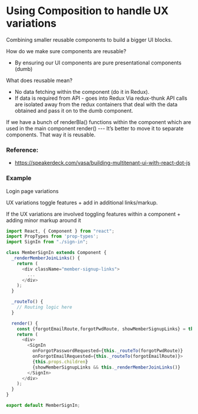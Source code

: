 # Using Composition to handle UX variations
Combining smaller reusable components to build a bigger UI blocks.

How do we make sure components are reusable?
  - By ensuring our UI components are pure presentational components (dumb)

What does reusable mean?
  - No data fetching within the component (do it in Redux).
  - If data is required from API - goes into Redux
       Via redux-thunk API calls are isolated away from the redux containers that deal with the data obtained and pass it on to the dumb component.

If we have a bunch of renderBla() functions within the component which are used in the main component render()
  --- It’s better to move it to separate components. That way it is reusable.

### Reference:
- https://speakerdeck.com/vasa/building-multitenant-ui-with-react-dot-js



### Example
Login page variations

UX variations toggle features + add in additional links/markup.


If the UX variations are involved toggling features within a component + adding minor markup around it

```javascript
import React, { Component } from "react";
import PropTypes from 'prop-types';
import SignIn from "./sign-in";

class MemberSignIn extends Component {
  _renderMemberJoinLinks() {
    return (
      <div className="member-signup-links">
        ...
      </div>
    );
  }

  _routeTo() {
    // Routing logic here
  }

  render() {
    const {forgotEmailRoute,forgotPwdRoute, showMemberSignupLinks} = this.props;
    return (
      <div>
        <SignIn
          onForgotPasswordRequested={this._routeTo(forgotPwdRoute)}
          onForgotEmailRequested={this._routeTo(forgotEmailRoute)}>
          {this.props.children}
          {showMemberSignupLinks && this._renderMemberJoinLinks()}
        </SignIn>
      </div>
    );
  }
}

export default MemberSignIn;
```
